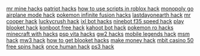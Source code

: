 <a href="https://datastudio.google.com/reporting/c344b485-4c9d-42df-bcce-342d45e3f749?s=mr-mine-hacks">mr mine hacks</a>
<a href="https://datastudio.google.com/reporting/5961575d-5274-4149-bafe-9a5a7a601014?s=patriot-hacks">patriot hacks</a>
<a href="https://datastudio.google.com/reporting/59c6752c-433c-4357-b08e-2095c36c151f?s=how-to-use-scripts-in-roblox-hack">how to use scripts in roblox hack</a>
<a href="https://datastudio.google.com/reporting/59dd99a6-59e9-493e-af04-6d8062c342b5?s=monopoly-go-airplane-mode-hack">monopoly go airplane mode hack</a>
<a href="https://datastudio.google.com/reporting/5a2a1eb5-43fc-4384-bb02-75d410724e9d?s=pokemon-infinite-fusion-hacks">pokemon infinite fusion hacks</a>
<a href="https://datastudio.google.com/reporting/e5fd57ab-3ca0-40d1-b1f2-c225f0814768?s=lastdayonearth-hack">lastdayonearth hack</a>
<a href="https://datastudio.google.com/reporting/e708a825-03f3-490e-b1e1-7d2bab265836?s=mr-cooper-hack">mr cooper hack</a>
<a href="https://datastudio.google.com/reporting/e73dd38a-c4fc-4e2b-a996-58c2255a5639?s=luckycrush-hack">luckycrush hack</a>
<a href="https://datastudio.google.com/reporting/e7460dd6-38a8-4580-ae39-0e302d1eb625?s=ixl-bot-hacks">ixl bot hacks</a>
<a href="https://datastudio.google.com/reporting/e89f785b-b7ad-4554-8185-0d2ff696da5d?s=ninebot-f35-speed-hack">ninebot f35 speed hack</a>
<a href="https://datastudio.google.com/reporting/e97184a1-6134-4e50-aa18-59f47afbc7a0?s=play-blooket-hack">play blooket hack</a>
<a href="https://datastudio.google.com/reporting/eaa9d792-7c70-4309-bd21-bd3e196b496b?s=konboot-free-hack">konboot free hack</a>
<a href="https://datastudio.google.com/reporting/eadd7ee8-78fc-43be-886d-3c86ccf2c18a?s=kahoot-bot-hack">kahoot bot hack</a>
<a href="https://datastudio.google.com/reporting/a64d6aa0-6d25-4322-9a37-434a1ccaac78?s=pokemon-ro-hacks">pokemon ro hacks</a>
<a href="https://datastudio.google.com/reporting/a7a776b9-84d6-4da3-bf72-38bcaafbc897?s=minecraft-with-hacks">minecraft with hacks</a>
<a href="https://datastudio.google.com/reporting/6e473cac-9e5c-4e99-b501-8a9134b7f547?s=psp-vita-hacks">psp vita hacks</a>
<a href="https://datastudio.google.com/reporting/6e4d4eb6-2e96-4639-b5eb-87b1c0afbc3a?s=gw2-hacks">gw2 hacks</a>
<a href="https://datastudio.google.com/reporting/6e64fd88-5265-4634-8745-d3ab22e9387d?s=mobile-legends-hack">mobile legends hack</a>
<a href="https://datastudio.google.com/reporting/6f057b1e-c173-41d6-a7f7-9d1e767b3271?s=msm-hack">msm hack</a>
<a href="https://datastudio.google.com/reporting/6f8c15b1-beba-45c1-8bd9-b4252300e5f1?s=mw3-hack">mw3 hack</a>
<a href="https://datastudio.google.com/reporting/70327377-e87c-4627-9a42-91526b351ef8?s=how-to-get-blooket-hacks">how to get blooket hacks</a>
<a href="https://datastudio.google.com/reporting/70efb8a0-56d1-491c-9c21-2a65609afe27?s=make-money-hack">make money hack</a>
<a href="https://datastudio.google.com/reporting/32ca71e2-279d-4bf0-8812-339e1b911e7b?s=mbit-casino-50-free-spins-hack">mbit casino 50 free spins hack</a>
<a href="https://datastudio.google.com/reporting/335f1c81-987c-40c4-bcef-a3aaf7137ade?s=once-human-hack">once human hack</a>
<a href="https://datastudio.google.com/reporting/34633620-7aab-4661-98a8-5b21aafd75ec?s=ps3-hack">ps3 hack</a>
